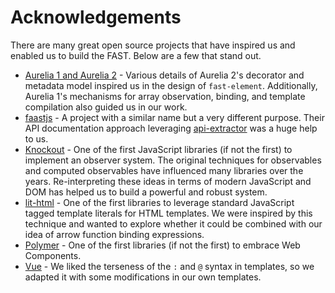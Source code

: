 # Acknowledgements

There are many great open source projects that have inspired us and enabled us to build the FAST. Below are a few that stand out.

* [Aurelia 1 and Aurelia 2](https://aurelia.io/) - Various details of Aurelia 2's decorator and metadata model inspired us in the design of `fast-element`. Additionally, Aurelia 1's mechanisms for array observation, binding, and template compilation also guided us in our work.
* [faastjs](https://github.com/faastjs) - A project with a similar name but a very different purpose. Their API documentation approach leveraging [api-extractor](https://api-extractor.com/) was a huge help to us.
* [Knockout](https://knockoutjs.com/) - One of the first JavaScript libraries (if not the first) to implement an observer system. The original techniques for observables and computed observables have influenced many libraries over the years. Re-interpreting these ideas in terms of modern JavaScript and DOM has helped us to build a powerful and robust system.
* [lit-html](https://lit-html.polymer-project.org/) - One of the first libraries to leverage standard JavaScript tagged template literals for HTML templates. We were inspired by this technique and wanted to explore whether it could be combined with our idea of arrow function binding expressions.
* [Polymer](https://www.polymer-project.org/) - One of the first libraries (if not the first) to embrace Web Components.
* [Vue](https://vuejs.org/) - We liked the terseness of the `:` and `@` syntax in templates, so we adapted it with some modifications in our own templates.